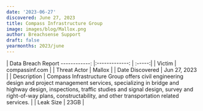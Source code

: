 ```yaml
---
date: '2023-06-27'
discovered: June 27, 2023
title: Compass Infrastructure Group
image: images/blog/Mallox.png
author: Breachsense Support
draft: false
yearmonths: 2023/june
---
```



| Data Breach Report
------------:     |:-------------:    | :-----:|
| Victim      | compassinf.com      | 
| Threat Actor      | Mallox      | 
| Date Discovered      | Jun 27, 2023      | 
| Description      | Compass Infrastructure Group offers civil engineering design and project management services, specializing in bridge and highway design, inspections, traffic studies and signal design, survey and right-of-way plans, constructability, and other transportation related services.      | 
| Leak Size      | 23GB      | 

